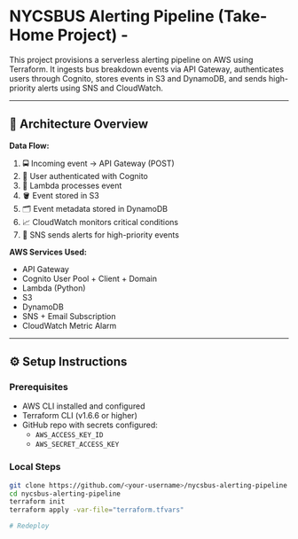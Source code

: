 # NYCSBUS Alerting Pipeline (Take-Home Project) -

This project provisions a serverless alerting pipeline on AWS using Terraform. It ingests bus breakdown events via API Gateway, authenticates users through Cognito, stores events in S3 and DynamoDB, and sends high-priority alerts using SNS and CloudWatch.

---

## 📌 Architecture Overview

**Data Flow:**

1. 🚍 Incoming event → API Gateway (POST)
2. 🔐 User authenticated with Cognito
3. 🧠 Lambda processes event
4. 🪣 Event stored in S3
5. 🗂️ Event metadata stored in DynamoDB
6. 📈 CloudWatch monitors critical conditions
7. 🚨 SNS sends alerts for high-priority events

**AWS Services Used:**

- API Gateway
- Cognito User Pool + Client + Domain
- Lambda (Python)
- S3
- DynamoDB
- SNS + Email Subscription
- CloudWatch Metric Alarm

---

## ⚙️ Setup Instructions

### Prerequisites

- AWS CLI installed and configured
- Terraform CLI (v1.6.6 or higher)
- GitHub repo with secrets configured:
  - `AWS_ACCESS_KEY_ID`
  - `AWS_SECRET_ACCESS_KEY`

### Local Steps

```bash
git clone https://github.com/<your-username>/nycsbus-alerting-pipeline.git
cd nycsbus-alerting-pipeline
terraform init
terraform apply -var-file="terraform.tfvars"

# Redeploy
